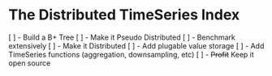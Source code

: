 # The Distributed TimeSeries Index

[ ] - Build a B+ Tree
[ ] - Make it Pseudo Distributed
[ ] - Benchmark extensively
[ ] - Make it Distributed
[ ] - Add plugable value storage
[ ] - Add TimeSeries functions (aggregation, downsampling, etc)
[ ] - ~~Profit~~ Keep it open source
